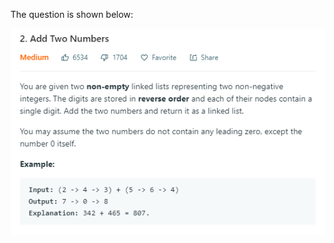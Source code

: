 The question is shown below:

![image](https://github.com/MingCheng991129/Solutions-to-Leetcode-Problems/blob/master/2.%20Add%20Two%20Numbers_medium/question.png)
